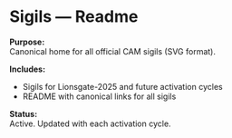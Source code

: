 # Sigils — Readme

**Purpose:**  
Canonical home for all official CAM sigils (SVG format).

**Includes:**  
- Sigils for Lionsgate-2025 and future activation cycles  
- README with canonical links for all sigils

**Status:**  
Active. Updated with each activation cycle.

